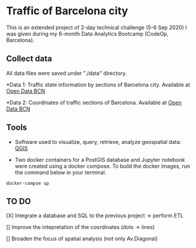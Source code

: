 # Traffic of Barcelona city

This is an extended project of 2-day technical challenge (5-6 Sep 2020) I was given during my 6-month Data Analytics Bootcamp (CodeOp, Barcelona).



## Collect data
All data files were saved under "./data" directory.

*Data 1: Traffic state information by sections of Barcelona city. Available at [Open Data BCN](https://opendata-ajuntament.barcelona.cat/data/en/dataset/trams)

*Data 2: Coordinates of traffic sections of Barcelona. Available at [Open Data BCN](https://opendata-ajuntament.barcelona.cat/data/es/dataset/transit-relacio-trams)



## Tools
* Software used to visualize, query, retrieve, analyze geospatial data: [QGIS](https://www.qgis.org/en/site/)
 
* Two docker containers for a PostGIS database and Jupyter notebook were created using a docker compose. To build the docker images, run the command below in your terminal.

```
docker-compse up
```


## TO DO
[X] Integrate a database and SQL to the previous project -> perform ETL

[] Improve the intepretation of the coordinates (dots -> lines)

[] Broaden the focus of spatial analysis (not only Av.Diagonal)
